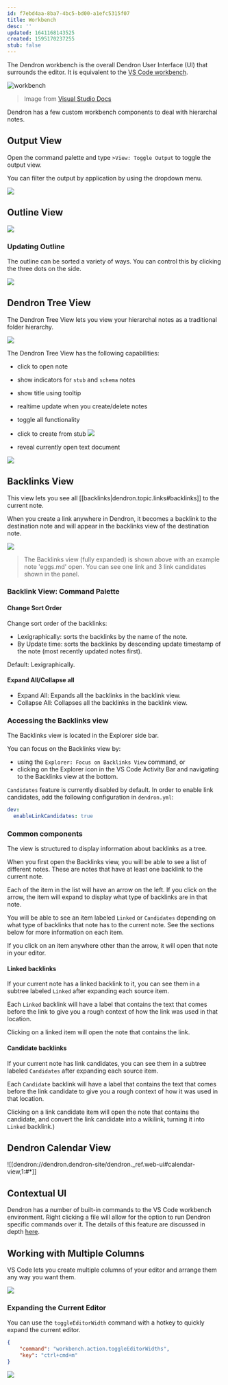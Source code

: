 ```yaml
---
id: f7ebd4aa-8ba7-4bc5-bd00-a1efc5315f07
title: Workbench
desc: ''
updated: 1641168143525
created: 1595170237255
stub: false
---
```


The Dendron workbench is the overall Dendron User Interface (UI) that surrounds the editor. It is equivalent to the [VS Code workbench](https://code.visualstudio.com/api/extension-capabilities/extending-workbench).

![workbench](https://code.visualstudio.com/assets/api/extension-capabilities/extending-workbench/workbench-contribution.png)

> Image from [Visual Studio Docs](https://code.visualstudio.com/api/extension-capabilities/extending-workbench)

Dendron has a few custom workbench components to deal with hierarchal notes.

## Output View

Open the command palette and type `>View: Toggle Output` to toggle the output view.

You can filter the output by application by using the dropdown menu.

![](https://foundation-prod-assetspublic53c57cce-8cpvgjldwysl.s3-us-west-2.amazonaws.com/assets/images/output.jpg)

## Outline View

<a href="https://www.loom.com/share/41d1bd75be8e4fa0b0666b6e8f22174b">
<img style="" src="https://cdn.loom.com/sessions/thumbnails/41d1bd75be8e4fa0b0666b6e8f22174b-with-play.gif"> </a>

### Updating Outline

The outline can be sorted a variety of ways. You can control this by clicking the three dots on the side.

![](https://foundation-prod-assetspublic53c57cce-8cpvgjldwysl.s3-us-west-2.amazonaws.com/assets/images/Fullscreen_2_25_21__1_24_PM.jpg)

## Dendron Tree View

The Dendron Tree View lets you view your hierarchal notes as a traditional folder hierarchy.

![](https://foundation-prod-assetspublic53c57cce-8cpvgjldwysl.s3-us-west-2.amazonaws.com/assets/images/workbench.treeview.gif)

The Dendron Tree View has the following capabilities:

- click to open note

- show indicators for `stub` and `schema` notes

- show title using tooltip

- realtime update when you create/delete notes

- toggle all functionality

- click to create from stub
  ![](https://foundation-prod-assetspublic53c57cce-8cpvgjldwysl.s3-us-west-2.amazonaws.com/assets/images/workbench.treeview.stub.gif)

- reveal currently open text document

![](https://foundation-prod-assetspublic53c57cce-8cpvgjldwysl.s3-us-west-2.amazonaws.com/assets/images/workbench.treeview-active-doc.gif)

## Backlinks View

This view lets you see all [[backlinks|dendron.topic.links#backlinks]] to the current note.

When you create a link anywhere in Dendron, it becomes a backlink to the destination note and will appear in the backlinks view of the destination note.

![](https://cdn.loom.com/images/originals/25fce495c52a475b9a952e1901b93e4c.jpg?Expires=1626335459&Policy=eyJTdGF0ZW1lbnQiOlt7IlJlc291cmNlIjoiaHR0cHM6Ly9jZG4ubG9vbS5jb20vaW1hZ2VzL29yaWdpbmFscy8yNWZjZTQ5NWM1MmE0NzViOWE5NTJlMTkwMWI5M2U0Yy5qcGciLCJDb25kaXRpb24iOnsiRGF0ZUxlc3NUaGFuIjp7IkFXUzpFcG9jaFRpbWUiOjE2MjYzMzU0NTl9fX1dfQ__&Signature=HvqcgNlMGeafss5bfNHzXg1yj6alFAtAuTIOvdunRRUHPUH05AGHr6Cv0uv0rrHVuIRzOXHflqLjKVmrYaF5Xms5NBURrQ8qu0TC6s541TLHr0G3vrkd8hZYkkx7-r08WgjKJeAKP9BxmhazRYggwE4SPLD0pK39PKHQ8SPHmIln9E504NHOUgvfyXlR-YCcjrjgxpyNMIEIkJ~9GsKxZ74qVO8fs5yAnRybXQHIlTEzzE3~eCQh6CxdDEWdD5TPw1gj9Nz-Nb3Qh9bk60vaeqiuvVuHyWTzhEHX95z4aSZT5-n2a9FVS90wDyQwxQfnwzkHP2ittDDX~cY8nKMToA__&Key-Pair-Id=APKAJQIC5BGSW7XXK7FQ)
> The Backlinks view (fully expanded) is shown above with an example note 'eggs.md' open. You can see one link and 3 link candidates shown in the panel.

### Backlink View: Command Palette 

#### Change Sort Order
Change sort order of the backlinks:
* Lexigraphically: sorts the backlinks by the name of the note.
* By Update time: sorts the backlinks by descending update timestamp of the note (most recently updated notes first). 

Default: Lexigraphically. 

#### Expand All/Collapse all 
* Expand All: Expands all the backlinks in the backlink view.
* Collapse All: Collapses all the backlinks in the backlink view.

### Accessing the Backlinks view
The Backlinks view is located in the Explorer side bar.

You can focus on the Backlinks view by:
  - using the `Explorer: Focus on Backlinks View` command, or
  - clicking on the Explorer icon in the VS Code Activity Bar and navigating to the Backlinks view at the bottom.
  
`Candidates` feature is currently disabled by default. In order to enable link candidates, add the following configuration in `dendron.yml`:

```yaml
dev:
  enableLinkCandidates: true
```

### Common components
The view is structured to display information about backlinks as a tree.

When you first open the Backlinks view, you will be able to see a list of different notes. These are notes that have at least one backlink to the current note.

Each of the item in the list will have an arrow on the left. If you click on the arrow, the item will expand to display what type of backlinks are in that note.

You will be able to see an item labeled `Linked` or `Candidates` depending on what type of backlinks that note has to the current note. See the sections below for more information on each item.

If you click on an item anywhere other than the arrow, it will open that note in your editor.


#### Linked backlinks
If your current note has a linked backlink to it, you can see them in a subtree labeled `Linked` after expanding each source item.

Each `Linked` backlink will have a label that contains the text that comes before the link to give you a rough context of how the link was used in that location.

Clicking on a linked item will open the note that contains the link.

#### Candidate backlinks
If your current note has link candidates, you can see them in a subtree labeled `Candidates` after expanding each source item.

Each `Candidate` backlink will have a label that contains the text that comes before the link candidate to give you a rough context of how it was used in that location.

Clicking on a link candidate item will open the note that contains the candidate, and convert the link candidate into a wikilink, turning it into `Linked` backlink.)

## Dendron Calendar View
![[dendron://dendron.dendron-site/dendron._ref.web-ui#calendar-view,1:#*]]

## Contextual UI

Dendron has a number of built-in commands to the VS Code workbench environment. Right clicking a file will allow for the option to run Dendron specific commands over it. The details of this feature are discussed in depth [here](https://docs.dendron.so/notes/VellOqHuzrUyzrWc0ajvg/).

## Working with Multiple Columns

VS Code lets you create multiple columns of your editor and arrange them any way you want them.

![](https://foundation-prod-assetspublic53c57cce-8cpvgjldwysl.s3-us-west-2.amazonaws.com/assets/images/workbench.windows.gif)

### Expanding the Current Editor

You can use the `toggleEditorWidth` command with a hotkey to quickly expand the current editor.

```json
{
    "command": "workbench.action.toggleEditorWidths",
    "key": "ctrl+cmd+m"
}
```

![](https://foundation-prod-assetspublic53c57cce-8cpvgjldwysl.s3-us-west-2.amazonaws.com/assets/images/workbench.toggle-editor.gif)

<!-- TODO

### Zen Mode

### Useful Shortcuts
-->

